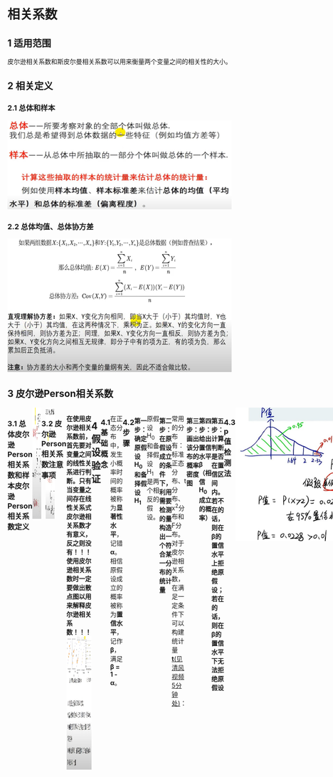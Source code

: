 # 相关系数
## 1 适用范围
皮尔逊相关系数和斯皮尔曼相关系数可以用来衡量两个变量之间的相关性的大小。

## 2 相关定义
### 2.1 总体和样本
<center> 
  <img src="https://github.com/StrayerSQH/Learning/blob/main/%E6%95%B0%E5%AD%A6%E5%BB%BA%E6%A8%A1/2.%E7%9B%B8%E5%85%B3%E7%B3%BB%E6%95%B0/%E5%9B%BE%E7%89%87/%E5%B1%8F%E5%B9%95%E6%88%AA%E5%9B%BE%202024-08-26%20170704.jpg" width="600" height="200" style="margin-right:10px;"></center>
  
### 2.2 总体均值、总体协方差
<img src="https://github.com/StrayerSQH/Learning/blob/main/%E6%95%B0%E5%AD%A6%E5%BB%BA%E6%A8%A1/2.%E7%9B%B8%E5%85%B3%E7%B3%BB%E6%95%B0/%E5%9B%BE%E7%89%87/%E5%B1%8F%E5%B9%95%E6%88%AA%E5%9B%BE%202024-08-26%20171003.jpg" width="600" height="300" style="margin-right:10px;">

## 3 皮尔逊Person相关系数
<div style="display:flex;">
  
### 3.1 总体皮尔逊Person相关系数和样本皮尔逊Person相关系数定义
<div style="display:flex;">
  <img src="https://github.com/StrayerSQH/Learning/blob/main/%E6%95%B0%E5%AD%A6%E5%BB%BA%E6%A8%A1/2.%E7%9B%B8%E5%85%B3%E7%B3%BB%E6%95%B0/%E5%9B%BE%E7%89%87/%E5%B1%8F%E5%B9%95%E6%88%AA%E5%9B%BE%202024-08-26%20171340.jpg" width="500" height="250" style="margin-right:10px;">
  <img src="https://github.com/StrayerSQH/Learning/blob/main/%E6%95%B0%E5%AD%A6%E5%BB%BA%E6%A8%A1/2.%E7%9B%B8%E5%85%B3%E7%B3%BB%E6%95%B0/%E5%9B%BE%E7%89%87/%E5%B1%8F%E5%B9%95%E6%88%AA%E5%9B%BE%202024-08-26%20171759.jpg" width="500" height="250" style="margin-right:10px;">
</div>

### 3.2 皮尔逊Person相关系数注意事项
**在使用皮尔逊相关系数前，首先要对变量之间的线性关系进行判断。只有当变量之间存在线性关系式皮尔逊相关系数才有意义，反之则没有！！！** <br>
**使用皮尔逊相关系数时一定要做出散点图以用来解释皮尔逊相关系数！！！** <br>
<img src="https://github.com/StrayerSQH/Learning/blob/main/%E6%95%B0%E5%AD%A6%E5%BB%BA%E6%A8%A1/2.%E7%9B%B8%E5%85%B3%E7%B3%BB%E6%95%B0/%E5%9B%BE%E7%89%87/%E5%B1%8F%E5%B9%95%E6%88%AA%E5%9B%BE%202024-08-26%20172816.jpg" width="600" height="300" style="margin-right:10px;">

## 4 假设验证
### 4.1 基础概念
在正态分布中，发生小概率时间的概率被称为**显著性水平**，记错**α**。相信原假设成立的概率被称为**置信水平**，记作**β**，满足**β = 1 - α**。
### 4.2 步骤
#### 第一步：确定原假设H<sub>0</sub>和备择假设H<sub>1</sub>
原假设H<sub>0</sub>和备择假设H<sub>1</sub>是两个相反的假设。
#### 第二步：在原假设成立的条件下，利用需要检测的量构造出一个符合某一分布的统计量
常用的分布有：标准正态分布、t分布、x<sup>2</sup>分布和F分布。对于皮尔逊相关系数，在满足一定条件下可以构建统计量[**t**(见清风视频5分钟处)](https://www.youtube.com/watch?v=Ya9bm5NAHMo&list=PLvce_oy4ggsHzrmgBz8vwQqRmezDOzo1N&index=15)：
#### 第三步：画出该分布的概率密度图
#### 第四步：给出置信水平β（相信H<sub>0</sub>成立的概率）
#### 第五步：计算判断是否在置信区间内。若不在的话，则在β的置信水平上拒绝原假设；若在的话，则在β的置信水平下无法拒绝原假设
### 4.3 p值检测法
<img src="https://github.com/StrayerSQH/Learning/blob/main/%E6%95%B0%E5%AD%A6%E5%BB%BA%E6%A8%A1/2.%E7%9B%B8%E5%85%B3%E7%B3%BB%E6%95%B0/%E5%9B%BE%E7%89%87/%E5%B1%8F%E5%B9%95%E6%88%AA%E5%9B%BE%202024-08-26%20200250.jpg" width="600" height="300" style="margin-right:10px;">
<img src="https://github.com/StrayerSQH/Learning/blob/main/%E6%95%B0%E5%AD%A6%E5%BB%BA%E6%A8%A1/2.%E7%9B%B8%E5%85%B3%E7%B3%BB%E6%95%B0/%E5%9B%BE%E7%89%87/%E5%B1%8F%E5%B9%95%E6%88%AA%E5%9B%BE%202024-08-26%20200314.jpg" width="600" height="300" style="margin-right:10px;">

## 5 斯皮尔曼Spearman相关系数
### 5.1 定义
<img src="https://github.com/StrayerSQH/Learning/blob/main/%E6%95%B0%E5%AD%A6%E5%BB%BA%E6%A8%A1/2.%E7%9B%B8%E5%85%B3%E7%B3%BB%E6%95%B0/%E5%9B%BE%E7%89%87/%E5%B1%8F%E5%B9%95%E6%88%AA%E5%9B%BE%202024-09-02%20082404.jpg" width="500" height="200" style="margin-right:10px;">

### 5.2 斯皮尔曼Spearman相关系数的假设验证
#### 若样本数小于30
直接查询斯皮尔曼Spearman相关系数临界值表<br>
#### 若样本数大于30
<img src="https://github.com/StrayerSQH/Learning/blob/main/%E6%95%B0%E5%AD%A6%E5%BB%BA%E6%A8%A1/2.%E7%9B%B8%E5%85%B3%E7%B3%BB%E6%95%B0/%E5%9B%BE%E7%89%87/%E5%B1%8F%E5%B9%95%E6%88%AA%E5%9B%BE%202024-09-02%20082448.jpg" width="600" height="300" style="margin-right:10px;">

<img src="https://github.com/StrayerSQH/Learning/blob/main/%E6%95%B0%E5%AD%A6%E5%BB%BA%E6%A8%A1/2.%E7%9B%B8%E5%85%B3%E7%B3%BB%E6%95%B0/%E5%9B%BE%E7%89%87/%E5%B1%8F%E5%B9%95%E6%88%AA%E5%9B%BE%202024-09-02%20083629.jpg" width="600" height="300" style="margin-right:10px;">

### 6 两个相关系数的比较
<img src="https://github.com/StrayerSQH/Learning/blob/main/%E6%95%B0%E5%AD%A6%E5%BB%BA%E6%A8%A1/2.%E7%9B%B8%E5%85%B3%E7%B3%BB%E6%95%B0/%E5%9B%BE%E7%89%87/%E5%B1%8F%E5%B9%95%E6%88%AA%E5%9B%BE%202024-09-02%20083856.jpg" width="600" height="300" style="margin-right:10px;">
